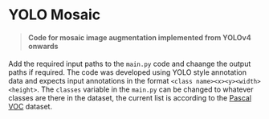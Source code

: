 # YOLO Mosaic
> #### Code for mosaic image augmentation implemented from YOLOv4 onwards

Add the required input paths to the `main.py` code and chaange the output paths if required. The code was developed using YOLO style annotation data and expects input annotations in the format ```<class name><x><y><width><height>```. The `classes` variable in the `main.py` can be changed to whatever classes are there in the dataset, the current list is according to the [Pascal VOC](http://host.robots.ox.ac.uk/pascal/VOC/voc2012/#data) dataset.
